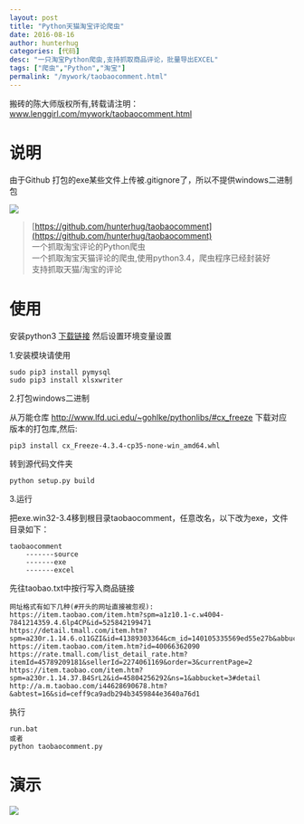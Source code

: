 ```yaml
---
layout: post  
title: "Python天猫淘宝评论爬虫"
date: 2016-08-16
author: hunterhug
categories: [代码]
desc: "一只淘宝Python爬虫,支持抓取商品评论，批量导出EXCEL"
tags: ["爬虫","Python","淘宝"]
permalink: "/mywork/taobaocomment.html"
--- 
```


搬砖的陈大师版权所有,转载请注明：www.lenggirl.com/mywork/taobaocomment.html

# 说明
由于Github 打包的exe某些文件上传被.gitignore了，所以不提供windows二进制包

<img src='https://raw.githubusercontent.com/hunterhug/taobaocomment/master/seeme0.jpg' />

>[https://github.com/hunterhug/taobaocomment](https://github.com/hunterhug/taobaocomment)<br/>
>一个抓取淘宝评论的Python爬虫<br/>
>一个抓取淘宝天猫评论的爬虫,使用python3.4，爬虫程序已经封装好<br/>
>支持抓取天猫/淘宝的评论

# 使用
安装python3 [下载链接](https://www.python.org/downloads/)  然后设置环境变量设置 

1.安装模块请使用

```
sudo pip3 install pymysql
sudo pip3 install xlsxwriter
```

2.打包windows二进制

从万能仓库 http://www.lfd.uci.edu/~gohlke/pythonlibs/#cx_freeze 下载对应版本的打包库,然后:

```
pip3 install cx_Freeze-4.3.4-cp35-none-win_amd64.whl
```

转到源代码文件夹

```
python setup.py build
```

3.运行

把exe.win32-3.4移到根目录taobaocomment，任意改名，以下改为exe，文件目录如下：

```
taobaocomment
    -------source
    -------exe
    -------excel
```

先往taobao.txt中按行写入商品链接

```
网址格式有如下几种(#开头的网址直接被忽视):
https://item.taobao.com/item.htm?spm=a1z10.1-c.w4004-7841214359.4.6lp4CP&id=525842199471
https://detail.tmall.com/item.htm?spm=a230r.1.14.6.o11GZI&id=41389303364&cm_id=140105335569ed55e27b&abbucket=3
https://item.taobao.com/item.htm?id=40066362090
https://rate.tmall.com/list_detail_rate.htm?itemId=45789209181&sellerId=2274061169&order=3&currentPage=2
https://item.taobao.com/item.htm?spm=a230r.1.14.37.B4SrL2&id=45804256292&ns=1&abbucket=3#detail
http://a.m.taobao.com/i44628690678.htm?&abtest=16&sid=ceff9ca9adb294b3459844e3640a76d1
```

执行
```
run.bat
或者
python taobaocomment.py
```

# 演示
<img src='https://raw.githubusercontent.com/hunterhug/taobaoscrapy/master/seeme1.jpg' />


